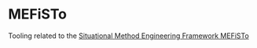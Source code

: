 # MEFiSTo
Tooling related to the [Situational Method Engineering Framework MEFiSTo](https://nbn-resolving.de/urn:nbn:de:hbz:466:2-24824)
